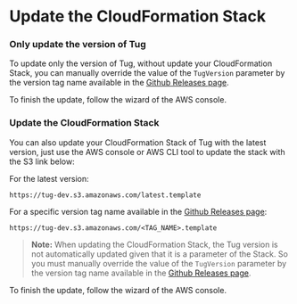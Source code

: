 Update the CloudFormation Stack
===============================

### Only update the version of Tug

To update only the version of Tug, without update your CloudFormation Stack,
you can manually override the value of the `TugVersion` parameter by the version
tag name available in the [Github Releases page](https://github.com/fxpio/tug/releases).

To finish the update, follow the wizard of the AWS console.

### Update the CloudFormation Stack

You can also update your CloudFormation Stack of Tug with the latest version, just use the AWS console
or AWS CLI tool to update the stack with the S3 link below:

For the latest version:

```
https://tug-dev.s3.amazonaws.com/latest.template
```

For a specific version tag name available in the [Github Releases page](https://github.com/fxpio/tug/releases):

```
https://tug-dev.s3.amazonaws.com/<TAG_NAME>.template
```

> **Note:**
> When updating the CloudFormation Stack, the Tug version is not automatically
> updated given that it is a parameter of the Stack. So you must manually override
> the value of the `TugVersion` parameter by the version tag name available in the
> [Github Releases page](https://github.com/fxpio/tug/releases).

To finish the update, follow the wizard of the AWS console.
